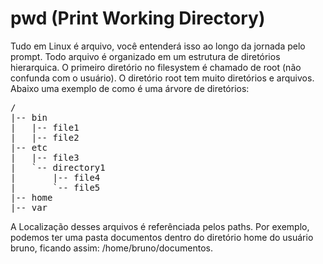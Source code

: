 # pwd (Print Working Directory)

Tudo em Linux é arquivo, você entenderá isso ao longo da jornada pelo prompt. Todo arquivo é organizado em um estrutura de diretórios hierarquica. O primeiro diretório no filesystem é chamado de root (não confunda com o usuário). O diretório root tem muito diretórios e arquivos. Abaixo uma exemplo de como é uma árvore de diretórios:

<pre>/
|-- bin
|   |-- file1
|   |-- file2
|-- etc
|   |-- file3
|   `-- directory1
|       |-- file4
|       `-- file5
|-- home
|-- var
</pre>

A Localização desses arquivos é referênciada pelos paths. Por exemplo, podemos ter uma pasta documentos dentro do diretório home do usuário bruno, ficando assim: /home/bruno/documentos.

